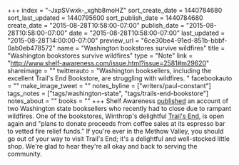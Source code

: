 +++
index = "-JxpSVwxk-_xghb8moHZ"
sort_create_date = 1440784680
sort_last_updated = 1440795600
sort_publish_date = 1440784680
create_date = "2015-08-28T10:58:00-07:00"
publish_date = "2015-08-28T10:58:00-07:00"
date = "2015-08-28T10:58:00-07:00"
last_updated = "2015-08-28T14:00:00-07:00"
preview_url = "6ce30be4-91ed-851b-bbbf-0ab0eb478572"
name = "Washington bookstores survive wildfires"
title = "Washington bookstores survive wildfires"
type = "Note"
link = "http://www.shelf-awareness.com/issue.html?issue=2581#m29620"
shareimage = ""
twitterauto = "Washington booksellers, including the excellent Trail's End Bookstore, are struggling with wildfires. "
facebookauto = ""
make_image_tweet = ""
notes_byline = ["writers/paul-constant"]
tags_notes = ["tags/washington-state", "tags/trails-end-bookstore"]
notes_about = ""
books = ""
+++
Shelf Awareness [published](http://www.shelf-awareness.com/issue.html?issue=2581#m29620) an account of two Washington state booksellers who recently had to close due to rampant wildfires. One of the bookstores, Winthrop's delightful [Trail's End](http://www.trailsendbookstore.com/), is open again and "plans to donate proceeds from coffee sales at its espresso bar to vetted fire relief funds." If you're ever in the Methow Valley, you should go out of your way to visit Trail's End; it's a delightful and well-stocked little shop. We're glad to hear they're all okay and back to serving the community.